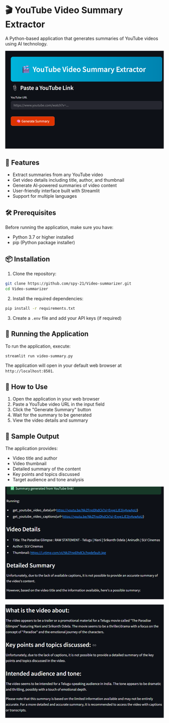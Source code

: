# 🎬 YouTube Video Summary Extractor

A Python-based application that generates summaries of YouTube videos using AI technology.

![YouTube Video Summary Extractor](https://raw.githubusercontent.com/spy-21/Video-summarizer/main/docs/one.png)

## 🚀 Features

- Extract summaries from any YouTube video
- Get video details including title, author, and thumbnail
- Generate AI-powered summaries of video content
- User-friendly interface built with Streamlit
- Support for multiple languages

## 🛠️ Prerequisites

Before running the application, make sure you have:

- Python 3.7 or higher installed
- pip (Python package installer)

## 📦 Installation

1. Clone the repository:

```bash
git clone https://github.com/spy-21/Video-summarizer.git
cd Video-summarizer
```

2. Install the required dependencies:

```bash
pip install -r requirements.txt
```

3. Create a `.env` file and add your API keys (if required)

## 🚀 Running the Application

To run the application, execute:

```bash
streamlit run video-summary.py
```

The application will open in your default web browser at `http://localhost:8501`.

## 📝 How to Use

1. Open the application in your web browser
2. Paste a YouTube video URL in the input field
3. Click the "Generate Summary" button
4. Wait for the summary to be generated
5. View the video details and summary

## 📄 Sample Output

The application provides:

- Video title and author
- Video thumbnail
- Detailed summary of the content
- Key points and topics discussed
- Target audience and tone analysis

![Interface Screenshot](https://raw.githubusercontent.com/spy-21/Video-summarizer/main/docs/two.png)

![Summary Output](https://raw.githubusercontent.com/spy-21/Video-summarizer/main/docs/three.png)
